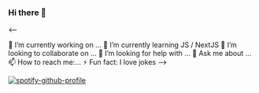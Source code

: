 ### Hi there 👋
<--

🔭 I’m currently working on ...
🌱 I’m currently learning JS / NextJS
👯 I’m looking to collaborate on ...
🤔 I’m looking for help with ...
💬 Ask me about ...
📫 How to reach me:...
⚡ Fun fact: I love jokes
-->




[![spotify-github-profile](https://spotify-github-profile.vercel.app/api/view?uid=31yjkb6yid7i3vo2wzgb5lh33pbq&cover_image=true&theme=novatorem)](https://spotify-github-profile.vercel.app/api/view?uid=31yjkb6yid7i3vo2wzgb5lh33pbq&redirect=true)
